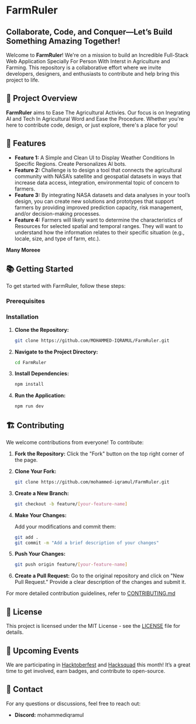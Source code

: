 # FarmRuler

## Collaborate, Code, and Conquer—Let’s Build Something Amazing Together!

Welcome to **FarmRuler**! We're on a mission to build an Incredible Full-Stack Web Application Specially For Person With Interst in Agriculture and Farming. 
This repository is a collaborative effort where we invite developers, designers, and enthusiasts to contribute and help bring this project to life.

## 🚀 Project Overview

**FarmRuler** aims to Ease The Agricultural Activies. 
Our focus is on Inegrating AI and Tech In Agricultural Word and Ease the Procedure. 
Whether you're here to contribute code, design, or just explore, there's a place for you!

## 🌟 Features

- **Feature 1:** A Simple and Clean UI to Display Weather Conditions In Specific Regions. Create Personalizes AI bots.
- **Feature 2:** Challenge is to design a tool that connects the agricultural community with NASA’s satellite and geospatial datasets in ways that increase data access, integration, environmental topic of concern to farmers. 
- **Feature 3:** By integrating NASA datasets and data analyses in your tool’s design, you can create new solutions and prototypes that support farmers by providing improved prediction capacity, risk management, and/or decision-making processes.
- **Feature 4:** Farmers will likely want to determine the characteristics of Resources for selected spatial and temporal ranges. They will want to understand how the information relates to their specific situation (e.g., locale, size, and type of farm, etc.). 
 
**Many Moreee**

## 📚 Getting Started

To get started with FarmRuler, follow these steps:

### Prerequisites

### Installation

1. **Clone the Repository:**

   ```bash
   git clone https://github.com/MOHAMMED-IQRAMUL/FarmRuler.git
   ```

2. **Navigate to the Project Directory:**

   ```bash
   cd FarmRuler
   ```

3. **Install Dependencies:**

   ```bash
   npm install
   ```

4. **Run the Application:**

   ```bash
   npm run dev
   ```

## 🏗️ Contributing

We welcome contributions from everyone! To contribute:

1. **Fork the Repository:**
   Click the "Fork" button on the top right corner of the page.

2. **Clone Your Fork:**

   ```bash
   git clone https://github.com/mohammed-iqramul/FarmRuler.git
   ```

3. **Create a New Branch:**

   ```bash
   git checkout -b feature/[your-feature-name]
   ```

4. **Make Your Changes:**

   Add your modifications and commit them:

   ```bash
   git add .
   git commit -m "Add a brief description of your changes"
   ```

5. **Push Your Changes:**

   ```bash
   git push origin feature/[your-feature-name]
   ```

6. **Create a Pull Request:**
   Go to the original repository and click on "New Pull Request." Provide a clear description of the changes and submit it.

For more detailed contribution guidelines, refer to [CONTRIBUTING.md](.Contributing/CONTRIBUTING.md)  

## 📝 License

This project is licensed under the MIT License - see the [LICENSE](./LICENSE) file for details.

## 📢 Upcoming Events

We are participating in [Hacktoberfest](https://hacktoberfest.com) and [Hacksquad](https://hacksquad.dev) this month! It’s a great time to get involved, earn badges, and contribute to open-source.

## 🤝 Contact

For any questions or discussions, feel free to reach out:

- **Discord:** mohammediqramul

 
 
